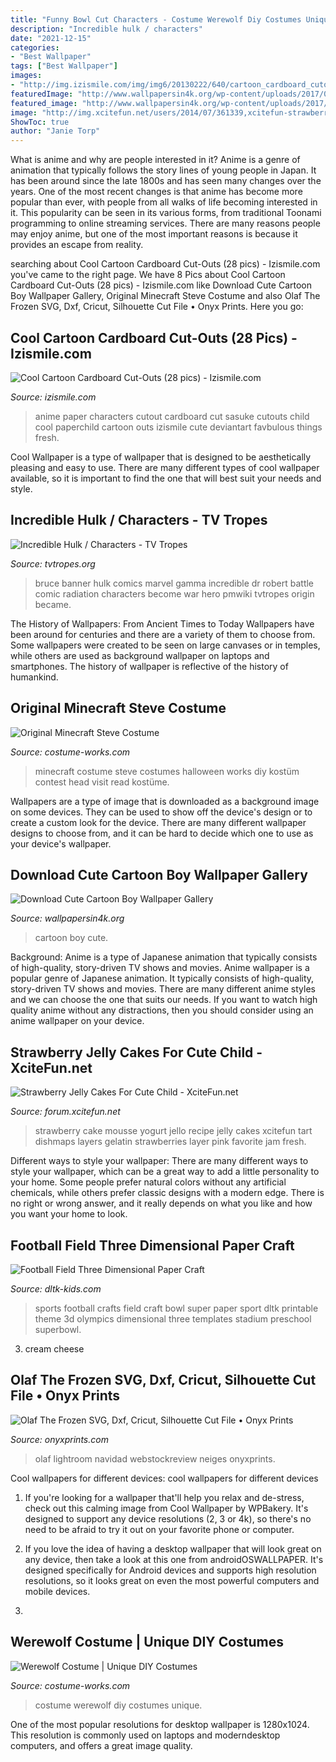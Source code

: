 ```yaml
---
title: "Funny Bowl Cut Characters - Costume Werewolf Diy Costumes Unique"
description: "Incredible hulk / characters"
date: "2021-12-15"
categories:
- "Best Wallpaper"
tags: ["Best Wallpaper"]
images:
- "http://img.izismile.com/img/img6/20130222/640/cartoon_cardboard_cutouts_640_16.jpg"
featuredImage: "http://www.wallpapersin4k.org/wp-content/uploads/2017/04/Cute-Cartoon-Boy-Wallpaper.jpg"
featured_image: "http://www.wallpapersin4k.org/wp-content/uploads/2017/04/Cute-Cartoon-Boy-Wallpaper.jpg"
image: "http://img.xcitefun.net/users/2014/07/361339,xcitefun-strawberry-jelly-cake-7.jpg"
ShowToc: true
author: "Janie Torp"
---
```



What is anime and why are people interested in it?
Anime is a genre of animation that typically follows the story lines of young people in Japan. It has been around since the late 1800s and has seen many changes over the years. One of the most recent changes is that anime has become more popular than ever, with people from all walks of life becoming interested in it. This popularity can be seen in its various forms, from traditional Toonami programming to online streaming services. There are many reasons people may enjoy anime, but one of the most important reasons is because it provides an escape from reality.

	

		
searching about Cool Cartoon Cardboard Cut-Outs (28 pics) - Izismile.com you've came to the right page. We have 8 Pics about Cool Cartoon Cardboard Cut-Outs (28 pics) - Izismile.com like Download Cute Cartoon Boy Wallpaper Gallery, Original Minecraft Steve Costume and also Olaf The Frozen SVG, Dxf, Cricut, Silhouette Cut File • Onyx Prints. Here you go:
		
    
## Cool Cartoon Cardboard Cut-Outs (28 Pics) - Izismile.com

<img loading=lazy src="http://img.izismile.com/img/img6/20130222/640/cartoon_cardboard_cutouts_640_16.jpg" onerror="this.onerror=null;this.src='https://tse1.mm.bing.net/th?id=OIP.v71QNHemcNh-3QpfpKXSYwAAAA&amp;pid=15.1';" alt="Cool Cartoon Cardboard Cut-Outs (28 pics) - Izismile.com">

_Source: izismile.com_

>anime paper characters cutout cardboard cut sasuke cutouts child cool paperchild cartoon outs izismile cute deviantart favbulous things fresh. 

	

Cool Wallpaper is a type of wallpaper that is designed to be aesthetically pleasing and easy to use. There are many different types of cool wallpaper available, so it is important to find the one that will best suit your needs and style.

    
## Incredible Hulk / Characters - TV Tropes

<img loading=lazy src="https://static.tvtropes.org/pmwiki/pub/images/04f605b077509ec029b9a38e5982bd25.jpg" onerror="this.onerror=null;this.src='https://tse3.mm.bing.net/th?id=OIP.0VTTyNowakvmGo-JZaplrgAAAA&amp;pid=15.1';" alt="Incredible Hulk / Characters - TV Tropes">

_Source: tvtropes.org_

>bruce banner hulk comics marvel gamma incredible dr robert battle comic radiation characters become war hero pmwiki tvtropes origin became. 

	

The History of Wallpapers: From Ancient Times to Today
Wallpapers have been around for centuries and there are a variety of them to choose from. Some wallpapers were created to be seen on large canvases or in temples, while others are used as background wallpaper on laptops and smartphones. The history of wallpaper is reflective of the history of humankind.

    
## Original Minecraft Steve Costume

<img loading=lazy src="https://photos.costume-works.com/full/minecraft_steve10.jpg" onerror="this.onerror=null;this.src='https://tse2.mm.bing.net/th?id=OIP.EGshhjw8X6X5C1DPqzlD1AHaLH&amp;pid=15.1';" alt="Original Minecraft Steve Costume">

_Source: costume-works.com_

>minecraft costume steve costumes halloween works diy kostüm contest head visit read kostüme. 

	

Wallpapers are a type of image that is downloaded as a background image on some devices. They can be used to show off the device's design or to create a custom look for the device. There are many different wallpaper designs to choose from, and it can be hard to decide which one to use as your device's wallpaper.

    
## Download Cute Cartoon Boy Wallpaper Gallery

<img loading=lazy src="http://www.wallpapersin4k.org/wp-content/uploads/2017/04/Cute-Cartoon-Boy-Wallpaper.jpg" onerror="this.onerror=null;this.src='https://tse3.mm.bing.net/th?id=OIP.yTAOt2KS4y41084xBtsMUwHaNK&amp;pid=15.1';" alt="Download Cute Cartoon Boy Wallpaper Gallery">

_Source: wallpapersin4k.org_

>cartoon boy cute. 

	

Background: Anime is a type of Japanese animation that typically consists of high-quality, story-driven TV shows and movies.
Anime wallpaper is a popular genre of Japanese animation. It typically consists of high-quality, story-driven TV shows and movies. There are many different anime styles and we can choose the one that suits our needs. If you want to watch high quality anime without any distractions, then you should consider using an anime wallpaper on your device.

    
## Strawberry Jelly Cakes For Cute Child - XciteFun.net

<img loading=lazy src="http://img.xcitefun.net/users/2014/07/361339,xcitefun-strawberry-jelly-cake-7.jpg" onerror="this.onerror=null;this.src='https://tse2.mm.bing.net/th?id=OIP.pXu1Kg9QkLPyxMuXtuv8FwHaE7&amp;pid=15.1';" alt="Strawberry Jelly Cakes For Cute Child - XciteFun.net">

_Source: forum.xcitefun.net_

>strawberry cake mousse yogurt jello recipe jelly cakes xcitefun tart dishmaps layers gelatin strawberries layer pink favorite jam fresh. 

	

Different ways to style your wallpaper:
There are many different ways to style your wallpaper, which can be a great way to add a little personality to your home. Some people prefer natural colors without any artificial chemicals, while others prefer classic designs with a modern edge. There is no right or wrong answer, and it really depends on what you like and how you want your home to look.

    
## Football Field Three Dimensional Paper Craft

<img loading=lazy src="https://www.dltk-kids.com/sports/images/s/football-stadium-craft.jpg" onerror="this.onerror=null;this.src='https://tse1.mm.bing.net/th?id=OIP.fpQU1AYviZUacQApUklArAHaLO&amp;pid=15.1';" alt="Football Field Three Dimensional Paper Craft">

_Source: dltk-kids.com_

>sports football crafts field craft bowl super paper sport dltk printable theme 3d olympics dimensional three templates stadium preschool superbowl. 

	

3. cream cheese 

    
## Olaf The Frozen SVG, Dxf, Cricut, Silhouette Cut File • Onyx Prints

<img loading=lazy src="https://www.onyxprints.com/wp-content/uploads/2020/03/Olaf-The-Frozen-SVG-Dxf-Cricut-Silhouette-Cut-File-1501x2048.jpg" onerror="this.onerror=null;this.src='https://tse2.mm.bing.net/th?id=OIP.uB01DCVqsXGC1ievHq5U1QHaKG&amp;pid=15.1';" alt="Olaf The Frozen SVG, Dxf, Cricut, Silhouette Cut File • Onyx Prints">

_Source: onyxprints.com_

>olaf lightroom navidad webstockreview neiges onyxprints. 

	

Cool wallpapers for different devices:
cool wallpapers for different devices 

1. If you're looking for a wallpaper that'll help you relax and de-stress, check out this calming image from Cool Wallpaper by WPBakery. It's designed to support any device resolutions (2, 3 or 4k), so there's no need to be afraid to try it out on your favorite phone or computer.

2. If you love the idea of having a desktop wallpaper that will look great on any device, then take a look at this one from androidOSWALLPAPER. It's designed specifically for Android devices and supports high resolution resolutions, so it looks great on even the most powerful computers and mobile devices.

3.

    
## Werewolf Costume | Unique DIY Costumes

<img loading=lazy src="https://photos.costume-works.com/full/werewolf44.jpg" onerror="this.onerror=null;this.src='https://tse3.mm.bing.net/th?id=OIP.6brZLOrrW5FNdiGKNL30GAHaLz&amp;pid=15.1';" alt="Werewolf Costume | Unique DIY Costumes">

_Source: costume-works.com_

>costume werewolf diy costumes unique. 

	

One of the most popular resolutions for desktop wallpaper is 1280x1024. This resolution is commonly used on laptops and moderndesktop computers, and offers a great image quality.

